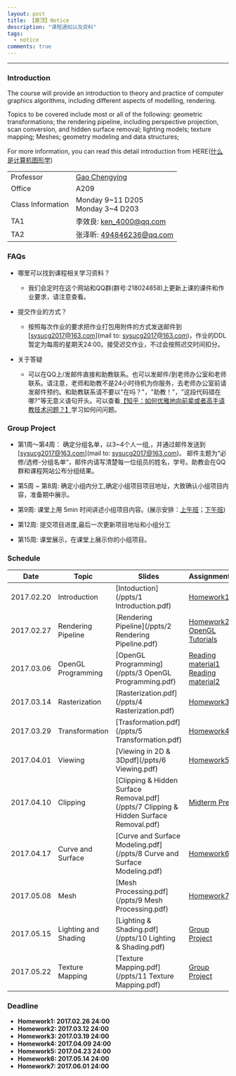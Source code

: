 ```yaml
---
layout: post
title: 【置顶】Notice
description: "课程通知以及资料"
tags:
  - notice
comments: true
---
```


_ _ _

### Introduction

The course will provide an introduction to theory and practice of computer graphics algorithms, including different aspects of modelling, rendering.

Topics to be covered include most or all of the following: geometric transformations; the rendering pipeline, including perspective projection, scan conversion, and hidden surface removal; lighting models; texture mapping; Meshes; geometry modeling and data structures;

For more information, you can read this detail introduction from HERE([什么是计算机图形学](http://staff.ustc.edu.cn/~lgliu/Resources/CG/What_is_CG.htm))

|  | |
|---------|-------------|
|Professor|[Gao Chengying](http://ss.sysu.edu.cn/~gcy/)|
|Office|A209|
|Class Information|Monday 9~11 D205  <br>  Monday 3~4 D203 |
|TA1|李效良: ken_4000@qq.com|
|TA2|张泽昕: 494846236@qq.com|

### FAQs
- 哪里可以找到课程相关学习资料？
	- 我们会定时在这个网站和QQ群(群号:218024858)上更新上课的课件和作业要求，请注意查看。

- 提交作业的方式？
	- 按照每次作业的要求把作业打包用附件的方式发送邮件到[sysucg2017@163.com](mail to: sysucg2017@163.com)，作业的DDL暂定为每周的星期天24:00。接受迟交作业，不过会按照迟交时间扣分。

- 关于答疑
	- 可以在QQ上/发邮件直接和助教联系。也可以发邮件/到老师办公室和老师联系。请注意，老师和助教不是24小时待机为你服务，去老师办公室前请发邮件预约。和助教联系请不要以"在吗？"，"助教！"，"这段代码错在哪?"等无意义语句开头。可以查看[【知乎：如何优雅地向前辈或者高手请教技术问题？】](https://www.zhihu.com/question/25464141)学习如何问问题。


### Group Project
- 第1周～第4周： 确定分组名单，以3~4个人一组,，并通过邮件发送到[sysucg2017@163.com](mail to: sysucg2017@163.com)。 邮件主题为“必修/选修-分组名单“，邮件内请写清楚每一位组员的姓名，学号。助教会在QQ群和课程网站公布分组结果。  

- 第5周 ~ 第8周: 确定小组内分工,确定小组项目项目地址，大致确认小组项目内容，准备期中展示。  

- 第9周: 课堂上用 5min 时间讲述小组项目内容。(展示安排：[上午班](/ppts/morning.pdf)；[下午班](/ppts/afternoon.pdf))  

- 第12周: 提交项目进度,最后一次更新项目地址和小组分工  

- 第15周: 课堂展示，在课堂上展示你的小组项目。  

### Schedule

| Date | Topic | Slides | Assignments |  
|----|-----|------|-----------|  
| 2017.02.20 | Introduction | [Intoduction](/ppts/1 Introduction.pdf)| [Homework1](/2017-02-19/homework1/) |  
| 2017.02.27 | Rendering Pipeline | [Rendering Pipeline](/ppts/2 Rendering Pipeline.pdf)| [Homework2](/2017-02-27/Homework2/) <br> [OpenGL Tutorials](https://www.khronos.org/opengl/wiki/Getting_Started#Tutorials_and_How_To_Guides) |  
| 2017.03.06 | OpenGL Programming | [OpenGL Programming](/ppts/3 OpenGL Programming.pdf) | [Reading material1](http://staff.ustc.edu.cn/~lgliu/Resources/CG/What_is_CG.htm) <br> [Reading material2](http://staff.ustc.edu.cn/~lgliu/Resources/CG/Math_for_CG_Turk_CN.htm) |  
| 2017.03.14 | Rasterization | [Rasterization.pdf](/ppts/4 Rasterization.pdf) | [Homework3](/2017-03-14/Homework3/) |  
| 2017.03.29 | Transformation | [Trasformation.pdf](/ppts/5 Transformation.pdf) | [Homework4](/2017-03-29/Homework4/) |   
| 2017.04.01 | Viewing | [Viewing in 2D & 3Dpdf](/ppts/6 Viewing.pdf) | [Homework5](/2017-04-10/Homework5/) |   
| 2017.04.10 | Clipping | [Clipping & Hidden Surface Removal.pdf](/ppts/7 Clipping & Hidden Surface Removal.pdf) | [Midterm Pre]() |   
| 2017.04.17 | Curve and Surface | [Curve and Surface Modeling.pdf](/ppts/8 Curve and Surface Modeling.pdf) | [Homework6](/2017-04-24/Homework6/) |  
| 2017.05.08 | Mesh | [Mesh Processing.pdf](/ppts/9 Mesh Processing.pdf) | [Homework7](/2017-05-03/Homework7/) |  
| 2017.05.15 | Lighting and Shading | [Lighting & Shading.pdf](/ppts/10 Lighting & Shading.pdf) | [Group Project](/2018-01-01/groupHW/) |  
| 2017.05.22 | Texture Mapping | [Texture Mapping.pdf](/ppts/11 Texture Mapping.pdf) | [Group Project](/2018-01-01/groupHW/) |  


### Deadline

- **Homework1: 2017.02.26 24:00**
- **Homework2: 2017.03.12 24:00**
- **Homework3: 2017.03.19 24:00**
- **Homework4: 2017.04.09 24:00**
- **Homework5: 2017.04.23 24:00**
- **Homework6: 2017.05.14 24:00**
- **Homework7: 2017.06.01 24:00** 
